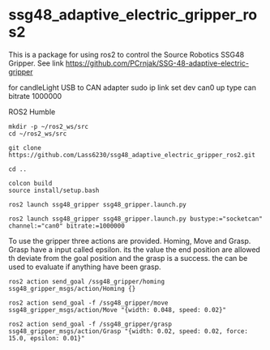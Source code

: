 # ssg48_adaptive_electric_gripper_ros2

This is a package for using ros2 to control the Source Robotics SSG48 Gripper. See link https://github.com/PCrnjak/SSG-48-adaptive-electric-gripper

for candleLight USB to CAN adapter
sudo ip link set dev can0 up type can bitrate 1000000

ROS2 Humble

```Installation
mkdir -p ~/ros2_ws/src
cd ~/ros2_ws/src

git clone https://github.com/Lass6230/ssg48_adaptive_electric_gripper_ros2.git

cd ..

colcon build
source install/setup.bash

ros2 launch ssg48_gripper ssg48_gripper.launch.py
```

```
ros2 launch ssg48_gripper ssg48_gripper.launch.py bustype:="socketcan" channel:="can0" bitrate:=1000000
```


To use the gripper three actions are provided. Homing, Move and Grasp. Grasp have a input called epsilon. its the value the end position are allowed th deviate from the goal position and the grasp is a success. the can be used to evaluate if anything have been grasp.

```
ros2 action send_goal /ssg48_gripper/homing ssg48_gripper_msgs/action/Homing {}

ros2 action send_goal -f /ssg48_gripper/move ssg48_gripper_msgs/action/Move "{width: 0.048, speed: 0.02}"

ros2 action send_goal -f /ssg48_gripper/grasp ssg48_gripper_msgs/action/Grasp "{width: 0.02, speed: 0.02, force: 15.0, epsilon: 0.01}"
```
